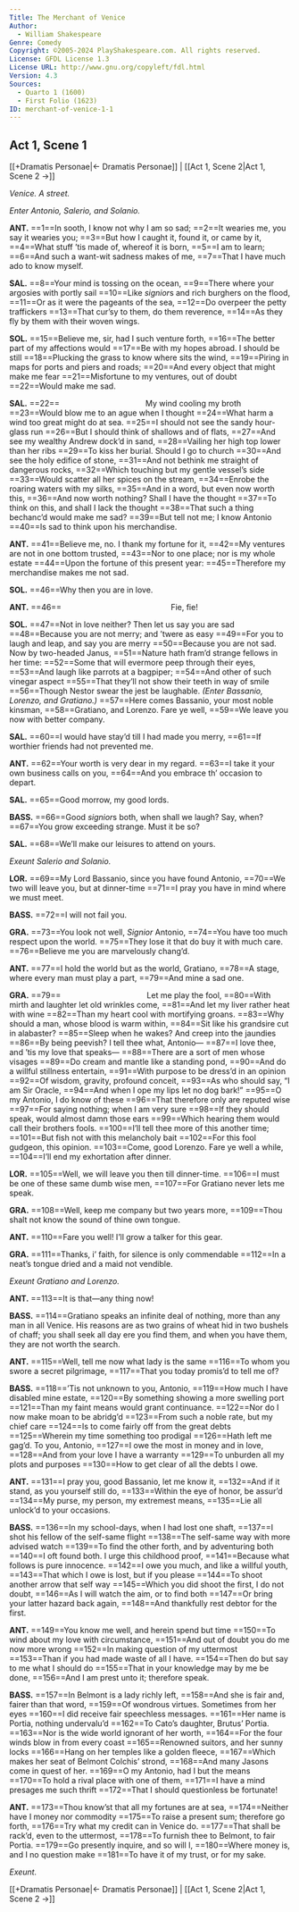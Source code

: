 ```yaml
---
Title: The Merchant of Venice
Author: 
  - William Shakespeare
Genre: Comedy
Copyright: ©2005-2024 PlayShakespeare.com. All rights reserved.
License: GFDL License 1.3
License URL: http://www.gnu.org/copyleft/fdl.html
Version: 4.3
Sources:
  - Quarto 1 (1600)
  - First Folio (1623)
ID: merchant-of-venice-1-1
---
```


## Act 1, Scene 1
[[+Dramatis Personae|← Dramatis Personae]] | [[Act 1, Scene 2|Act 1, Scene 2 →]]

*Venice. A street.*

*Enter Antonio, Salerio, and Solanio.*

**ANT.**
==1==In sooth, I know not why I am so sad;
==2==It wearies me, you say it wearies you;
==3==But how I caught it, found it, or came by it,
==4==What stuff ’tis made of, whereof it is born,
==5==I am to learn;
==6==And such a want-wit sadness makes of me,
==7==That I have much ado to know myself.

**SAL.**
==8==Your mind is tossing on the ocean,
==9==There where your argosies with portly sail
==10==Like *signior*s and rich burghers on the flood,
==11==Or as it were the pageants of the sea,
==12==Do overpeer the petty traffickers
==13==That cur’sy to them, do them reverence,
==14==As they fly by them with their woven wings.

**SOL.**
==15==Believe me, sir, had I such venture forth,
==16==The better part of my affections would
==17==Be with my hopes abroad. I should be still
==18==Plucking the grass to know where sits the wind,
==19==Piring in maps for ports and piers and roads;
==20==And every object that might make me fear
==21==Misfortune to my ventures, out of doubt
==22==Would make me sad.

**SAL.**
==22==           My wind cooling my broth
==23==Would blow me to an ague when I thought
==24==What harm a wind too great might do at sea.
==25==I should not see the sandy hour-glass run
==26==But I should think of shallows and of flats,
==27==And see my wealthy Andrew dock’d in sand,
==28==Vailing her high top lower than her ribs
==29==To kiss her burial. Should I go to church
==30==And see the holy edifice of stone,
==31==And not bethink me straight of dangerous rocks,
==32==Which touching but my gentle vessel’s side
==33==Would scatter all her spices on the stream,
==34==Enrobe the roaring waters with my silks,
==35==And in a word, but even now worth this,
==36==And now worth nothing? Shall I have the thought
==37==To think on this, and shall I lack the thought
==38==That such a thing bechanc’d would make me sad?
==39==But tell not me; I know Antonio
==40==Is sad to think upon his merchandise.

**ANT.**
==41==Believe me, no. I thank my fortune for it,
==42==My ventures are not in one bottom trusted,
==43==Nor to one place; nor is my whole estate
==44==Upon the fortune of this present year:
==45==Therefore my merchandise makes me not sad.

**SOL.**
==46==Why then you are in love.

**ANT.**
==46==              Fie, fie!

**SOL.**
==47==Not in love neither? Then let us say you are sad
==48==Because you are not merry; and ’twere as easy
==49==For you to laugh and leap, and say you are merry
==50==Because you are not sad. Now by two-headed Janus,
==51==Nature hath fram’d strange fellows in her time:
==52==Some that will evermore peep through their eyes,
==53==And laugh like parrots at a bagpiper;
==54==And other of such vinegar aspect
==55==That they’ll not show their teeth in way of smile
==56==Though Nestor swear the jest be laughable.
*(Enter Bassanio, Lorenzo, and Gratiano.)*
==57==Here comes Bassanio, your most noble kinsman,
==58==Gratiano, and Lorenzo. Fare ye well,
==59==We leave you now with better company.

**SAL.**
==60==I would have stay’d till I had made you merry,
==61==If worthier friends had not prevented me.

**ANT.**
==62==Your worth is very dear in my regard.
==63==I take it your own business calls on you,
==64==And you embrace th’ occasion to depart.

**SAL.**
==65==Good morrow, my good lords.

**BASS.**
==66==Good *signior*s both, when shall we laugh? Say, when?
==67==You grow exceeding strange. Must it be so?

**SAL.**
==68==We’ll make our leisures to attend on yours.

*Exeunt Salerio and Solanio.*

**LOR.**
==69==My Lord Bassanio, since you have found Antonio,
==70==We two will leave you, but at dinner-time
==71==I pray you have in mind where we must meet.

**BASS.**
==72==I will not fail you.

**GRA.**
==73==You look not well, *Signior* Antonio,
==74==You have too much respect upon the world.
==75==They lose it that do buy it with much care.
==76==Believe me you are marvelously chang’d.

**ANT.**
==77==I hold the world but as the world, Gratiano,
==78==A stage, where every man must play a part,
==79==And mine a sad one.

**GRA.**
==79==           Let me play the fool,
==80==With mirth and laughter let old wrinkles come,
==81==And let my liver rather heat with wine
==82==Than my heart cool with mortifying groans.
==83==Why should a man, whose blood is warm within,
==84==Sit like his grandsire cut in alabaster?
==85==Sleep when he wakes? And creep into the jaundies
==86==By being peevish? I tell thee what, Antonio⁠—
==87==I love thee, and ’tis my love that speaks⁠—
==88==There are a sort of men whose visages
==89==Do cream and mantle like a standing pond,
==90==And do a willful stillness entertain,
==91==With purpose to be dress’d in an opinion
==92==Of wisdom, gravity, profound conceit,
==93==As who should say, “I am Sir Oracle,
==94==And when I ope my lips let no dog bark!”
==95==O my Antonio, I do know of these
==96==That therefore only are reputed wise
==97==For saying nothing; when I am very sure
==98==If they should speak, would almost damn those ears
==99==Which hearing them would call their brothers fools.
==100==I’ll tell thee more of this another time;
==101==But fish not with this melancholy bait
==102==For this fool gudgeon, this opinion.
==103==Come, good Lorenzo. Fare ye well a while,
==104==I’ll end my exhortation after dinner.

**LOR.**
==105==Well, we will leave you then till dinner-time.
==106==I must be one of these same dumb wise men,
==107==For Gratiano never lets me speak.

**GRA.**
==108==Well, keep me company but two years more,
==109==Thou shalt not know the sound of thine own tongue.

**ANT.**
==110==Fare you well! I’ll grow a talker for this gear.

**GRA.**
==111==Thanks, i’ faith, for silence is only commendable
==112==In a neat’s tongue dried and a maid not vendible.

*Exeunt Gratiano and Lorenzo.*

**ANT.**
==113==It is that—any thing now!

**BASS.**
==114==Gratiano speaks an infinite deal of nothing, more than any man in all Venice. His reasons are as two grains of wheat hid in two bushels of chaff; you shall seek all day ere you find them, and when you have them, they are not worth the search.

**ANT.**
==115==Well, tell me now what lady is the same
==116==To whom you swore a secret pilgrimage,
==117==That you today promis’d to tell me of?

**BASS.**
==118==’Tis not unknown to you, Antonio,
==119==How much I have disabled mine estate,
==120==By something showing a more swelling port
==121==Than my faint means would grant continuance.
==122==Nor do I now make moan to be abridg’d
==123==From such a noble rate, but my chief care
==124==Is to come fairly off from the great debts
==125==Wherein my time something too prodigal
==126==Hath left me gag’d. To you, Antonio,
==127==I owe the most in money and in love,
==128==And from your love I have a warranty
==129==To unburden all my plots and purposes
==130==How to get clear of all the debts I owe.

**ANT.**
==131==I pray you, good Bassanio, let me know it,
==132==And if it stand, as you yourself still do,
==133==Within the eye of honor, be assur’d
==134==My purse, my person, my extremest means,
==135==Lie all unlock’d to your occasions.

**BASS.**
==136==In my school-days, when I had lost one shaft,
==137==I shot his fellow of the self-same flight
==138==The self-same way with more advised watch
==139==To find the other forth, and by adventuring both
==140==I oft found both. I urge this childhood proof,
==141==Because what follows is pure innocence.
==142==I owe you much, and like a willful youth,
==143==That which I owe is lost, but if you please
==144==To shoot another arrow that self way
==145==Which you did shoot the first, I do not doubt,
==146==As I will watch the aim, or to find both
==147==Or bring your latter hazard back again,
==148==And thankfully rest debtor for the first.

**ANT.**
==149==You know me well, and herein spend but time
==150==To wind about my love with circumstance,
==151==And out of doubt you do me now more wrong
==152==In making question of my uttermost
==153==Than if you had made waste of all I have.
==154==Then do but say to me what I should do
==155==That in your knowledge may by me be done,
==156==And I am prest unto it; therefore speak.

**BASS.**
==157==In Belmont is a lady richly left,
==158==And she is fair and, fairer than that word,
==159==Of wondrous virtues. Sometimes from her eyes
==160==I did receive fair speechless messages.
==161==Her name is Portia, nothing undervalu’d
==162==To Cato’s daughter, Brutus’ Portia.
==163==Nor is the wide world ignorant of her worth,
==164==For the four winds blow in from every coast
==165==Renowned suitors, and her sunny locks
==166==Hang on her temples like a golden fleece,
==167==Which makes her seat of Belmont Colchis’ strond,
==168==And many Jasons come in quest of her.
==169==O my Antonio, had I but the means
==170==To hold a rival place with one of them,
==171==I have a mind presages me such thrift
==172==That I should questionless be fortunate!

**ANT.**
==173==Thou know’st that all my fortunes are at sea,
==174==Neither have I money nor commodity
==175==To raise a present sum; therefore go forth,
==176==Try what my credit can in Venice do.
==177==That shall be rack’d, even to the uttermost,
==178==To furnish thee to Belmont, to fair Portia.
==179==Go presently inquire, and so will I,
==180==Where money is, and I no question make
==181==To have it of my trust, or for my sake.

*Exeunt.*

[[+Dramatis Personae|← Dramatis Personae]] | [[Act 1, Scene 2|Act 1, Scene 2 →]]